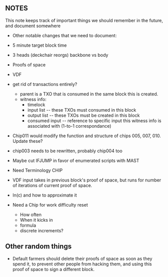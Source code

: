 ## NOTES

This note keeps track of important things we should remember in the future, and document somewhere

- Other notable changes that we need to document:
- 5 minute target block time
- 3 heads (deckchair reorgs)
    backbone vs body
- Proofs of space
- VDF
- get rid of transactions entirely?
    - parent is a TXO that is consumed in the same block this is created.
    - witness info:
        - timelock
        - input list -- these TXOs must consumed in this block
        - output list -- these TXOs must be created in this block
        - consumed input -- reference to specific input this witness info is associated with (1-to-1 correspondance)

- Chip011 would modify the function and structure of chips 005, 007, 010. Update these?
- chip003 needs to be rewritten, probably chip004 too
- Maybe cut IFJUMP in favor of enumerated scripts with MAST
- Need Terminology CHIP
- VDF input takes in previous block's proof of space, but runs for number of iterations of current proof of space.
- ln(c) and how to approximate it
- Need a Chip for work difficulty reset
    - How often
    - When it kicks in
    - formula
    - discrete increments?

## Other random things
- Default farmers should delete their proofs of space as soon as they spend it, to prevent other people from hacking them, and using this proof of space to sign a different block.
 